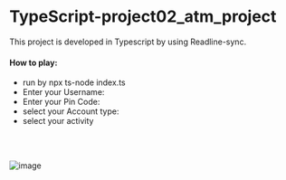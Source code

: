 # TypeScript-project02_atm_project
This project is developed in Typescript by using Readline-sync.

#### How to play:
 
- run by npx ts-node index.ts <br />
- Enter your Username: <br />
- Enter your Pin Code: <br />
- select your Account type: <br />
- select your activity
 
 <br /><br />
 
 
 ![image](https://user-images.githubusercontent.com/12516089/210044596-c22e638d-c029-497d-9f89-fb1867111bf4.png)
